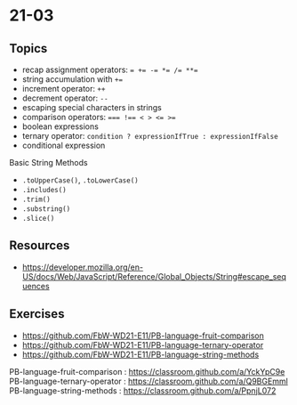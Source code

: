 # 21-03

## Topics

- recap assignment operators: `= += -= *= /= **=`
- string accumulation with `+=`
- increment operator: `++`
- decrement operator: `--`
- escaping special characters in strings
- comparison operators: `=== !== < > <= >=`
- boolean expressions
- ternary operator: `condition ? expressionIfTrue : expressionIfFalse`
- conditional expression

Basic String Methods
- `.toUpperCase()`, `.toLowerCase()`
- `.includes()`
- `.trim()`
- `.substring()`
- `.slice()`

## Resources

- https://developer.mozilla.org/en-US/docs/Web/JavaScript/Reference/Global_Objects/String#escape_sequences

## Exercises

- https://github.com/FbW-WD21-E11/PB-language-fruit-comparison
- https://github.com/FbW-WD21-E11/PB-language-ternary-operator
- https://github.com/FbW-WD21-E11/PB-language-string-methods

PB-language-fruit-comparison : https://classroom.github.com/a/YckYpC9e
PB-language-ternary-operator : https://classroom.github.com/a/Q9BGEmml
PB-language-string-methods : https://classroom.github.com/a/PpnjL072